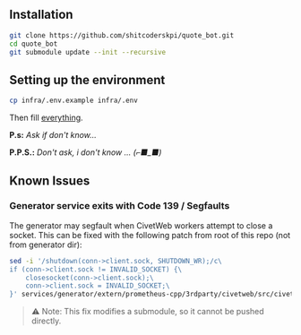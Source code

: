 ## Installation
```bash
git clone https://github.com/shitcoderskpi/quote_bot.git
cd quote_bot
git submodule update --init --recursive
```
## Setting up the environment
```bash
cp infra/.env.example infra/.env
```
Then fill <ins>everything</ins>.

**P.s:** *Ask if don't know...*

**P.P.S.:** *Don't ask, i don't know ... (⌐■_■)*

## Known Issues
### Generator service exits with Code 139 / Segfaults
The generator may segfault when CivetWeb workers attempt to close a socket. This can be fixed with the following patch from root of this repo (not from generator dir):
```bash
sed -i '/shutdown(conn->client.sock, SHUTDOWN_WR);/c\
if (conn->client.sock != INVALID_SOCKET) {\
    closesocket(conn->client.sock);\
    conn->client.sock = INVALID_SOCKET;\
}' services/generator/extern/prometheus-cpp/3rdparty/civetweb/src/civetweb.c
````

> ⚠️ Note: This fix modifies a submodule, so it cannot be pushed directly.
